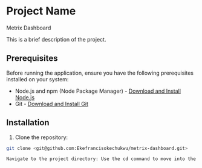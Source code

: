 # Project Name

Metrix Dashboard

This is a brief description of the project.

## Prerequisites

Before running the application, ensure you have the following prerequisites installed on your system:

- Node.js and npm (Node Package Manager) - [Download and Install Node.js](https://nodejs.org/)
- Git - [Download and Install Git](https://git-scm.com/)

## Installation

1. Clone the repository:

```bash
git clone <git@github.com:Ekefrancisokechukwu/metrix-dashboard.git>

Navigate to the project directory: Use the cd command to move into the project directory:

```
